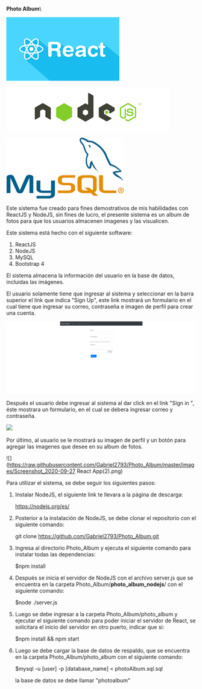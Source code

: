 **Photo Album**\

![](https://raw.githubusercontent.com/Gabriel2793/Photo_Album/master/images/react.png)

![](https://raw.githubusercontent.com/Gabriel2793/Photo_Album/master/images/nodejs.png)

![](https://raw.githubusercontent.com/Gabriel2793/Photo_Album/master/images/mysql.png)

Este sistema fue creado para fines demostrativos de mis habilidades con ReactJS y NodeJS, sin fines de lucro, el presente sistema es un album de fotos para que los usuarios almacenen imagenes y las visualicen.

Este sistema está hecho con el siguiente software:

1. ReactJS
2. NodeJS
3. MySQL
4. Bootstrap 4

El sistema almacena la información del usuario en la base de datos, incluidas las imágenes. 

El usuario solamente tiene que ingresar al sistema y seleccionar en la barra superior el link que indica "Sign Up", este link mostrará un formulario en el cual tiene que ingresar su correo, contraseña e imagen de perfil para crear una cuenta.

![](https://raw.githubusercontent.com/Gabriel2793/Photo_Album/master/images/reactapp.png)

Después el usuario debe ingresar al sistema al dar click en el link "Sign in ", éste mostrara un formulario, en el cual se debera ingresar correo y contraseña.

![](https://raw.githubusercontent.com/Gabriel2793/Photo_Album/master/images/ReactApp2.png)

Por último, al usuario se le mostrará su imagen de perfil y un botón para agregar las imagenes que desee en su album de fotos.

![](https://raw.githubusercontent.com/Gabriel2793/Photo_Album/master/images/Screenshot_2020-09-27 React App(2).png)

Para utilizar el sistema, se debe seguir los siguientes pasos:

1. Instalar NodeJS, el siguiente link te llevara a la página de descarga:

   https://nodejs.org/es/

2. Posterior a la instalación de NodeJS, se debe clonar el repositorio con el siguiente comando:

   git clone https://github.com/Gabriel2793/Photo_Album.git

3. Ingresa al directorio Photo_Album y ejecuta el siguiente comando para instalar todas las dependencias:

   $npm install

4. Después se inicia el servidor de NodeJS con el archivo server.js que se encuentra en la carpeta Photo_Album/**photo_album_nodejs**/ con el siguiente comando:

   $node ./server.js

5. Luego se debe ingresar a la carpeta Photo_Album/photo_album y ejecutar el siguiente comando para poder iniciar el servidor de React, se solicitara el inicio del servidor en otro puerto, indicar que si:

   $npm install && npm start

6. Luego se debe cargar la base de datos de respaldo, que se encuentra en la carpeta Photo_Album/photo_album  con el siguiente comando:

   $mysql -u [user] -p [database_name] < photoAlbum.sql.sql

   la base de datos se debe llamar "photoalbum"

   